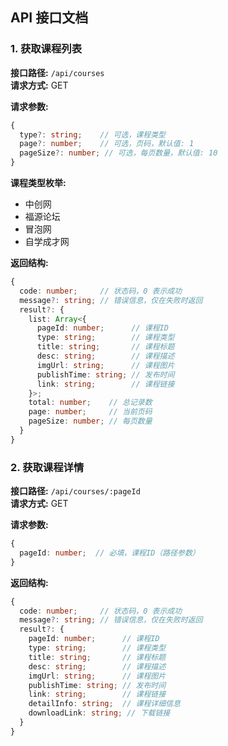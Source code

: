 
## API 接口文档

### 1. 获取课程列表

**接口路径:** `/api/courses`  
**请求方式:** GET

**请求参数:**
```typescript
{
  type?: string;    // 可选，课程类型
  page?: number;    // 可选，页码，默认值: 1
  pageSize?: number; // 可选，每页数量，默认值: 10
}
```

**课程类型枚举:**
- 中创网
- 福源论坛
- 冒泡网
- 自学成才网

**返回结构:**
```typescript
{
  code: number;     // 状态码，0 表示成功
  message?: string; // 错误信息，仅在失败时返回
  result?: {
    list: Array<{
      pageId: number;      // 课程ID
      type: string;        // 课程类型
      title: string;       // 课程标题
      desc: string;        // 课程描述
      imgUrl: string;      // 课程图片
      publishTime: string; // 发布时间
      link: string;        // 课程链接
    }>;
    total: number;    // 总记录数
    page: number;     // 当前页码
    pageSize: number; // 每页数量
  }
}
```

### 2. 获取课程详情

**接口路径:** `/api/courses/:pageId`  
**请求方式:** GET

**请求参数:**
```typescript
{
  pageId: number;  // 必填，课程ID（路径参数）
}
```

**返回结构:**
```typescript
{
  code: number;     // 状态码，0 表示成功
  message?: string; // 错误信息，仅在失败时返回
  result?: {
    pageId: number;      // 课程ID
    type: string;        // 课程类型
    title: string;       // 课程标题
    desc: string;        // 课程描述
    imgUrl: string;      // 课程图片
    publishTime: string; // 发布时间
    link: string;        // 课程链接
    detailInfo: string;  // 课程详细信息
    downloadLink: string; // 下载链接
  }
}
```
